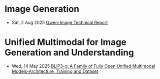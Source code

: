 
# Image Generation
- Sat, 2 Aug 2025 [Qwen-Image Technical Report](https://qianwen-res.oss-cn-beijing.aliyuncs.com/Qwen-Image/Qwen_Image.pdf)

# Unified Multimodal for Image Generation and Understanding
- Wed, 14 May 2025 [BLIP3-o: A Family of Fully Open Unified Multimodal Models-Architecture, Training and Dataset](https://arxiv.org/abs/2505.09568)